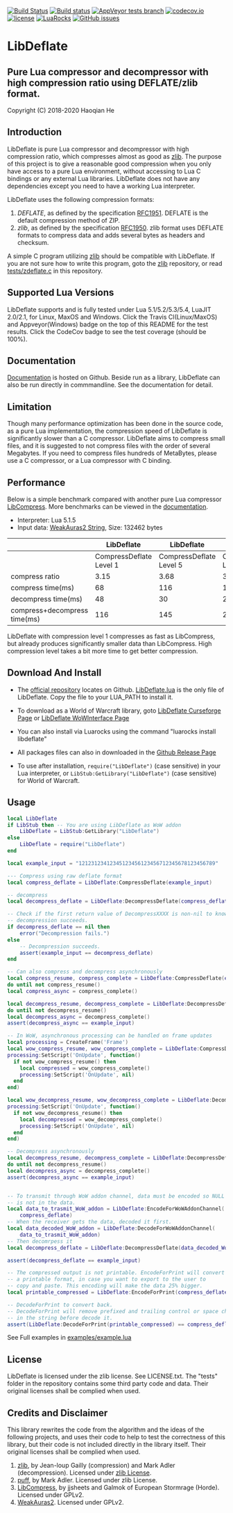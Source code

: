 [![Build Status](https://www.travis-ci.org/SafeteeWoW/LibDeflate.svg?branch=master)](https://www.travis-ci.org/SafeteeWoW/LibDeflate)
[![Build status](https://ci.appveyor.com/api/projects/status/owdccv4jrc0g1s2x/branch/master?svg=true&passingText=Windows%20Build%20passing&failingText=Windows%20Build%20failing)](https://ci.appveyor.com/project/SafeteeWoW/libdeflate/branch/master)
[![AppVeyor tests branch](https://img.shields.io/appveyor/tests/SafeteeWoW/LibDeflate/master.svg)](https://ci.appveyor.com/project/SafeteeWoW/libdeflate/branch/master)
[![codecov.io](http://codecov.io/github/safeteeWoW/LibDeflate/branch/master/graphs/badge.svg)](http://codecov.io/github/safeteeWoW/LibDeflate)
[![license](https://img.shields.io/github/license/SafeteeWoW/LibDeflate)](LICENSE.txt)
[![LuaRocks](https://img.shields.io/luarocks/v/SafeteeWoW/libdeflate)](http://luarocks.org/modules/SafeteeWoW/libdeflate)
[![GitHub issues](https://img.shields.io/github/issues/SafeteeWoW/LibDeflate)](https://github.com/SafeteeWoW/LibDeflate/issues)

# LibDeflate
## Pure Lua compressor and decompressor with high compression ratio using DEFLATE/zlib format.

Copyright (C) 2018-2020 Haoqian He

## Introduction
LibDeflate is pure Lua compressor and decompressor with high compression ratio,
which compresses almost as good as [zlib](https://github.com/madler/zlib). The
purpose of this project is to give a reasonable good compression when you only
have access to a pure Lua environment, without accessing to Lua C bindings or
any external Lua libraries. LibDeflate does not have any dependencies except you
need to have a working Lua interpreter.

LibDeflate uses the following compression formats:
1. *DEFLATE*, as defined by the specification
[RFC1951](https://tools.ietf.org/html/rfc1951). DEFLATE is the default compression method of ZIP.
2.  *zlib*, as defined by the specification
[RFC1950](https://tools.ietf.org/html/rfc1950).
zlib format uses DEFLATE formats to compress data and adds several bytes as
headers and checksum.

A simple C program utilizing [zlib](https://github.com/madler/zlib) should be
compatible with LibDeflate. If you are not sure how to write this program,
goto the [zlib](https://github.com/madler/zlib) repository, or read
[tests/zdeflate.c](https://github.com/SafeteeWoW/LibDeflate/blob/master/tests/zdeflate.c) in this repository.

## Supported Lua Versions
LibDeflate supports and is fully tested under Lua 5.1/5.2/5.3/5.4, LuaJIT 2.0/2.1,
for Linux, MaxOS and Windows. Click the Travis CI(Linux/MaxOS) and
Appveyor(Windows) badge on the top of this README for the test results. Click
the CodeCov badge to see the test coverage (should be 100%).

## Documentation
[Documentation](https://safeteewow.github.io/LibDeflate/source/LibDeflate.lua.html) is hosted on Github.
Beside run as a library, LibDeflate can also be run directly in commmandline.
See the documentation for detail.

## Limitation
Though many performance optimization has been done in the source code, as a
pure Lua implementation, the compression speed of LibDeflate is significantly
slower than a C compressor. LibDeflate aims to compress small files, and it is
suggested to not compress files with the order of several Megabytes. If you
need to compress files hundreds of MetaBytes, please use a C compressor, or a
Lua compressor with C binding.

## Performance
Below is a simple benchmark compared with another pure Lua compressor [LibCompress](https://www.wowace.com/projects/libcompress).
More benchmarks can be viewed in the [documentation](https://safeteewow.github.io/LibDeflate/topics/benchmark.md.html).

+ Interpreter: Lua 5.1.5
+ Input data: [WeakAuras2 String](https://raw.githubusercontent.com/SafeteeWoW/LibDeflate/master/tests/data/warlockWeakAuras.txt), Size: 132462 bytes

<table>
<thead>
<tr>
<th></th>
<th>LibDeflate</th>
<th>LibDeflate</th>
<th>LibDeflate</th>
<th>LibCompress</th>
<th>LibCompress</th>
<th>LibCompress</th>
</tr>
</thead>
<tbody>
<tr>
<td></td>
<td>CompressDeflate Level 1</td>
<td>CompressDeflate Level 5</td>
<td>CompressDeflate Level 8</td>
<td>Compress</td>
<td>CompressLZW</td>
<td>CompressHuffman</td>
</tr>
<tr>
<td>compress ratio</td>
<td>3.15</td>
<td>3.68</td>
<td>3.71</td>
<td>1.36</td>
<td>1.20</td>
<td>1.36</td>
</tr>
<tr>
<td>compress time(ms)</td>
<td>68</td>
<td>116</td>
<td>189</td>
<td>111</td>
<td>52</td>
<td>50</td>
</tr>
<tr>
<td>decompress time(ms)</td>
<td>48</td>
<td>30</td>
<td>27</td>
<td>55</td>
<td>26</td>
<td>59</td>
</tr>
<tr>
<td>compress+decompress time(ms)</td>
<td>116</td>
<td>145</td>
<td>216</td>
<td>166</td>
<td>78</td>
<td>109</td>
</tr>
</tbody>
</table>


LibDeflate with compression level 1 compresses as fast as LibCompress, but already produces significantly smaller data than LibCompress. High compression level takes a bit more time to get better compression.

## Download And Install

+ The [official repository](https://github.com/SafeteeWoW/LibDeflate) locates on Github.
[LibDeflate.lua](https://github.com/SafeteeWoW/LibDeflate/blob/master/LibDeflate.lua) is the only file of LibDeflate. Copy the file
to your LUA_PATH to install it.

+ To download as a World of Warcraft library, goto [LibDeflate Curseforge Page](https://wow.curseforge.com/projects/libdeflate) or [LibDeflate WoWInterface Page](https://www.wowinterface.com/downloads/info25453-LibDeflate.html)

+ You can also install via Luarocks using the command "luarocks install libdeflate"

+ All packages files can also in downloaded in the [Github Release Page](https://github.com/SafeteeWoW/LibDeflate/releases)

+ To use after installation, ```require("LibDeflate")``` (case sensitive) in your Lua interpreter,
or ```LibStub:GetLibrary("LibDeflate")``` (case sensitive) for World of Warcraft.


## Usage
```lua
local LibDeflate
if LibStub then -- You are using LibDeflate as WoW addon
	LibDeflate = LibStub:GetLibrary("LibDeflate")
else
	LibDeflate = require("LibDeflate")
end

local example_input = "12123123412345123456123456712345678123456789"

--- Compress using raw deflate format
local compress_deflate = LibDeflate:CompressDeflate(example_input)

-- decompress
local decompress_deflate = LibDeflate:DecompressDeflate(compress_deflate)

-- Check if the first return value of DecompressXXXX is non-nil to know if the
-- decompression succeeds.
if decompress_deflate == nil then
	error("Decompression fails.")
else
	-- Decompression succeeds.
	assert(example_input == decompress_deflate)
end

-- Can also compress and decompress asynchronously
local compress_resume, compress_complete = LibDeflate:CompressDeflate(example_input, {level=9, async=true})
do until not compress_resume()
local compress_async = compress_complete()

local decompress_resume, decompress_complete = LibDeflate:DecompressDeflate(compress_deflate, {async=true})
do until not decompress_resume()
local decompress_async = decompress_complete()
assert(decompress_async == example_input)

-- In WoW, asynchronous processing can be handled on frame updates
local processing = CreateFrame('Frame')
local wow_compress_resume, wow_compress_complete = LibDeflate:CompressDeflate(example_input, {level=9, async=true})
processing:SetScript('OnUpdate', function()
  if not wow_compress_resume() then
    local compressed = wow_compress_complete()
    processing:SetScript('OnUpdate', nil)
  end
end)

local wow_decompress_resume, wow_decompress_complete = LibDeflate:DecompressDeflate(example_input, {async=true})
processing:SetScript('OnUpdate', function()
  if not wow_decompress_resume() then
    local decompressed = wow_decompress_complete()
    processing:SetScript('OnUpdate', nil)
  end
end)

-- Decompress asynchronously
local decompress_resume, decompress_complete = LibDeflate:DecompressDeflate(compress_deflate, {async=true})
do until not decompress_resume()
local decompress_async = decompress_complete()
assert(decompress_async == example_input)


-- To transmit through WoW addon channel, data must be encoded so NULL ("\000")
-- is not in the data.
local data_to_trasmit_WoW_addon = LibDeflate:EncodeForWoWAddonChannel(
	compress_deflate)
-- When the receiver gets the data, decoded it first.
local data_decoded_WoW_addon = LibDeflate:DecodeForWoWAddonChannel(
	data_to_trasmit_WoW_addon)
-- Then decomrpess it
local decompress_deflate = LibDeflate:DecompressDeflate(data_decoded_WoW_addon)

assert(decompress_deflate == example_input)

-- The compressed output is not printable. EncodeForPrint will convert to
-- a printable format, in case you want to export to the user to
-- copy and paste. This encoding will make the data 25% bigger.
local printable_compressed = LibDeflate:EncodeForPrint(compress_deflate)

-- DecodeForPrint to convert back.
-- DecodeForPrint will remove prefixed and trailing control or space characters
-- in the string before decode it.
assert(LibDeflate:DecodeForPrint(printable_compressed) == compress_deflate)
```
See Full examples in [examples/example.lua](https://github.com/SafeteeWoW/LibDeflate/blob/master/examples/example.lua)

## License

LibDeflate is licensed under the zlib license. See LICENSE.txt.
The "tests" folder in the repository contains some third party code and data.
Their original licenses shall be complied when used.

## Credits and Disclaimer

This library rewrites the code from the algorithm and the ideas of the following projects,
and uses their code to help to test the correctness of this library,
but their code is not included directly in the library itself.
Their original licenses shall be complied when used.

1. [zlib](http://www.zlib.net), by Jean-loup Gailly (compression) and Mark Adler (decompression). Licensed under [zlib License](http://www.zlib.net/zlib_license.html).
2. [puff](https://github.com/madler/zlib/tree/master/contrib/puff), by Mark Adler. Licensed under zlib License.
3. [LibCompress](https://www.wowace.com/projects/libcompress), by jjsheets and Galmok of European Stormrage (Horde). Licensed under GPLv2.
4. [WeakAuras2](https://github.com/WeakAuras/WeakAuras2). Licensed under GPLv2.